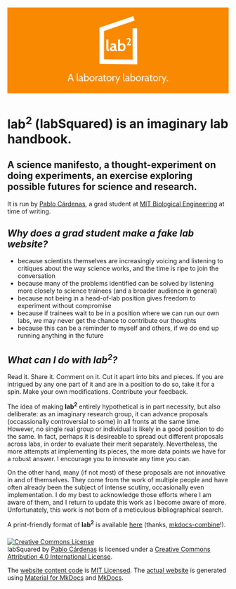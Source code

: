 # [![labSquared logo][logo]](index.md)

# **lab<sup>2</sup>** (labSquared) is an imaginary lab handbook.

## A science manifesto, a thought-experiment on doing experiments, an exercise exploring possible futures for science and research.

It is run by [Pablo Cárdenas](info.md), a grad student at [MIT Biological Engineering](https://be.mit.edu/) at time of writing.

## *Why does a grad student make a fake lab website?*

- because scientists themselves are increasingly voicing and listening to critiques about the way science works, and the time is ripe to join the conversation
- because many of the problems identified can be solved by listening more closely to science trainees (and a broader audience in general)
- because not being in a head-of-lab position gives freedom to experiment without compromise
- because if trainees wait to be in a position where we can run our own labs, we may never get the chance to contribute our thoughts
- because this can be a reminder to myself and others, if we do end up running anything in the future

## *What can I do with **lab<sup>2</sup>**?*

Read it. Share it. Comment on it. Cut it apart into bits and pieces. If you are intrigued by any one part of it and are in a position to do so, take it for a spin. Make your own modifications. Contribute your feedback.

The idea of making **lab<sup>2</sup>** entirely hypothetical is in part necessity, but also deliberate: as an imaginary research group, it can advance proposals (occassionally controversial to some) in all fronts at the same time. However, no single real group or individual is likely in a good position to do the same. In fact, perhaps it is desireable to spread out different proposals across labs, in order to evaluate their merit separately. Nevertheless, the more attempts at implementing its pieces, the more data points we have for a robust answer. I encourage you to innovate any time you can.

On the other hand, many (if not most) of these proposals are not innovative in and of themselves. They come from the work of multiple people and have often already been the subject of intense scutiny, occasionally even implementation. I do my best to acknowledge those efforts where I am aware of them, and I return to update this work as I become aware of more. Unfortunately, this work is not born of a meticulous bibliographical search.

A print-friendly format of **lab<sup>2</sup>** is available [here](full.md) (thanks, [mkdocs-combine](https://twardoch.github.io/mkdocs-combine/)!).

###

<a rel="license" href="http://creativecommons.org/licenses/by/4.0/"><img alt="Creative Commons License" style="border-width:0" src="https://i.creativecommons.org/l/by/4.0/88x31.png" /></a><br /><span xmlns:dct="http://purl.org/dc/terms/" href="http://purl.org/dc/dcmitype/Text" property="dct:title" rel="dct:type">labSquared</span> by <a xmlns:cc="http://creativecommons.org/ns#" href="https://lab-squared.github.io/" property="cc:attributionName" rel="cc:attributionURL">Pablo Cárdenas</a> is licensed under a <a rel="license" href="http://creativecommons.org/licenses/by/4.0/">Creative Commons Attribution 4.0 International License</a>.

The [website content code](https://github.com/pablocarderam/labSquared/) is [MIT Licensed](https://choosealicense.com/licenses/mit/). The [actual website](https://github.com/lab-squared/lab-squared.github.io/) is generated using [Material for MkDocs](https://squidfunk.github.io/mkdocs-material/) and [MkDocs](https://www.mkdocs.org/).

[logo]: img/labSquared_logo_title.svg "labSquared: A laboratory laboratory"
